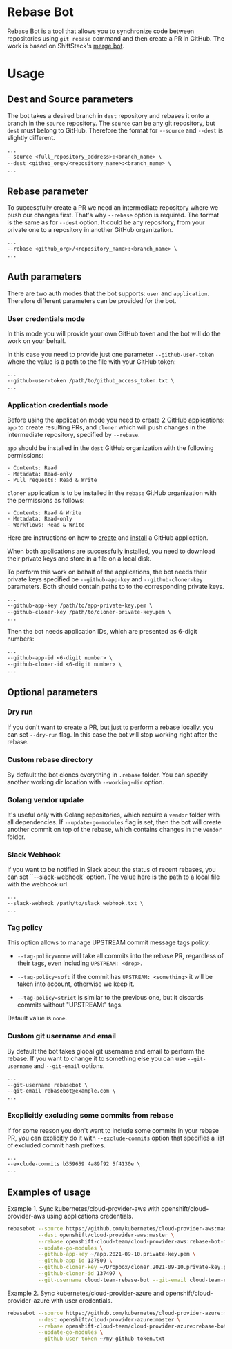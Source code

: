 # Rebase Bot

Rebase Bot is a tool that allows you to synchronize code between repositories using `git rebase` command and then create a PR in GitHub. The work is based on ShiftStack's [merge bot](https://github.com/shiftstack/merge-bot/tree/main/src/merge_bot).

# Usage

## Dest and Source parameters
The bot takes a desired branch in `dest` repository and rebases it onto a branch in the `source` repository.
The `source` can be any git repository, but `dest` must belong to GitHub. Therefore the format for `--source` and `--dest` is slightly different.

```txt
...
--source <full_repository_address>:<branch_name> \
--dest <github_org>/<repository_name>:<branch_name> \
...
```

## Rebase parameter

To successfully create a PR we need an intermediate repository where we push our changes first. That's why `--rebase` option is required. The format is the same as for `--dest` option. It could be any repository, from your private one to a repository in another GitHub organization.

```txt
...
--rebase <github_org>/<repository_name>:<branch_name> \
...
```

## Auth parameters

There are two auth modes that the bot supports: `user` and `application`. Therefore different parameters can be provided for the bot.

### User credentials mode

In this mode you will provide your own GitHub token and the bot will do the work on your behalf.

In this case you need to provide just one parameter `--github-user-token` where the value is a path to the file with your GitHub token:

```txt
...
--github-user-token /path/to/github_access_token.txt \
...
```

### Application credentials mode

Before using the application mode you need to create 2 GitHub applications: `app` to create resulting PRs, and `cloner` which will push changes in the intermediate repository, specified by `--rebase`.

`app` should be installed in the `dest` GitHub organization with the following permissions:

    - Contents: Read
    - Metadata: Read-only
    - Pull requests: Read & Write

`cloner` application is to be installed in the `rebase` GitHub organization with the permissions as follows:

    - Contents: Read & Write
    - Metadata: Read-only
    - Workflows: Read & Write

Here are instructions on how to [create](https://docs.github.com/en/developers/apps/building-github-apps/creating-a-github-app) and [install](https://docs.github.com/en/developers/apps/managing-github-apps/installing-github-apps) a GitHub application.


When both applications are successfully installed, you need to download their private keys and store in a file on a local disk.

To perform this work on behalf of the applications, the bot needs their private keys specified be `--github-app-key` and `--github-cloner-key` parameters. Both should contain paths to to the corresponding private keys.

```txt
...
--github-app-key /path/to/app-private-key.pem \
--github-cloner-key /path/to/cloner-private-key.pem \
...
```

Then the bot needs application IDs, which are presented as 6-digit numbers:

```txt
...
--github-app-id <6-digit number> \
--github-cloner-id <6-digit number> \
...
```

## Optional parameters

### Dry run

If you don't want to create a PR, but just to perform a rebase locally, you can set `--dry-run` flag. In this case the bot will stop working right after the rebase.

### Custom rebase directory

By default the bot clones everything in `.rebase` folder. You can specify another working dir location with `--working-dir` option.

### Golang vendor update

It's useful only with Golang repositories, which require a `vendor` folder with all dependencies. If `--update-go-modules` flag is set, then the bot will create another commit on top of the rebase, which contains changes in the `vendor` folder.

### Slack Webhook

If you want to be notified in Slack about the status of recent rebases, you can set ``--slack-webhook` option. The value here is the path to a local file with the webhook url.

```txt
...
--slack-webhook /path/to/slack_webhook.txt \
...
```

### Tag policy

This option allows to manage UPSTREAM commit message tags policy.

- `--tag-policy=none` will take all commits into the rebase PR, regardless of their tags, even including `UPSTREAM: <drop>`.

- `--tag-policy=soft` if the commit has `UPSTREAM: <something>` it will be taken into account, otherwise we keep it.

- `--tag-policy=strict` is similar to the previous one, but it discards commits without "UPSTREAM:" tags.

Default value is `none`.

### Custom git username and email

By default the bot takes global git username and email to perform the rebase. If you want to change it to something else you can use `--git-username` and `--git-email` options.

```txt
...
--git-username rebasebot \
--git-email rebasebot@example.com \
...
```

### Excplicitly excluding some commits from rebase

If for some reason you don't want to include some commits in your rebase PR, you can explicitly do it with `--exclude-commits` option that specifies a list of excluded commit hash prefixes.

```txt
...
--exclude-commits b359659 4a89f92 5f4130e \
...
```

## Examples of usage

Example 1. Sync kubernetes/cloud-provider-aws with openshift/cloud-provider-aws using applications credentials. 

```sh
rebasebot --source https://github.com/kubernetes/cloud-provider-aws:master \
          --dest openshift/cloud-provider-aws:master \
          --rebase openshift-cloud-team/cloud-provider-aws:rebase-bot-master \
          --update-go-modules \
          --github-app-key ~/app.2021-09-10.private-key.pem \
          --github-app-id 137509 \
          --github-cloner-key ~/Dropbox/cloner.2021-09-10.private-key.pem \
          --github-cloner-id 137497 \
          --git-username cloud-team-rebase-bot --git-email cloud-team-rebase-bot@redhat.com 
```

Example 2. Sync kubernetes/cloud-provider-azure and openshift/cloud-provider-azure with user credentials.

```sh
rebasebot --source https://github.com/kubernetes/cloud-provider-azure:master \
          --dest openshift/cloud-provider-azure:master \
          --rebase openshift-cloud-team/cloud-provider-azure:rebase-bot-master \
          --update-go-modules \
          --github-user-token ~/my-github-token.txt
```
